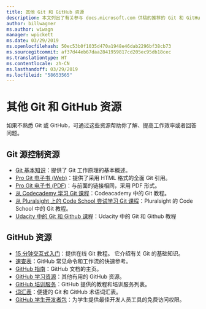 ```yaml
---
title: 其他 Git 和 GitHub 资源
description: 本文列出了有关参与 docs.microsoft.com 供稿的推荐的 Git 和 GitHub 学习资源。
author: billwagner
ms.author: wiwagn
manager: wpickett
ms.date: 03/29/2019
ms.openlocfilehash: 50ec53b0f1035d470a1948e46dab2296bf38cb73
ms.sourcegitcommit: af37d44eb67daa2841959817cd205ec95db18cec
ms.translationtype: HT
ms.contentlocale: zh-CN
ms.lasthandoff: 03/29/2019
ms.locfileid: "58653565"
---
```

# <a name="additional-git-and-github-resources"></a>其他 Git 和 GitHub 资源

如果不熟悉 Git 或 GitHub，可通过这些资源帮助你了解、提高工作效率或者回答问题。

## <a name="git-source-control-resources"></a>Git 源控制资源

- [Git 基本知识](https://go.microsoft.com/fwlink/?linkid=853939)：提供了 Git 工作原理的基本概述。
- [Pro Git 电子书 (Web)](https://go.microsoft.com/fwlink/?linkid=853940)：提供了采用 HTML 格式的全面 Git 引用。
- [Pro Git 电子书 (PDF)](https://progit2.s3.amazonaws.com/en/2016-03-22-f3531/progit-en.1084.pdf)：与前面的链接相同，采用 PDF 形式。
- [从 Codecademy 学习 Git 课程](https://www.codecademy.com/learn/learn-git)：Codeacademy 中的 Git 教程。
- [从 Pluralsight 上的 Code School 尝试学习 Git 课程](https://www.pluralsight.com/courses/code-school-git-real)：Pluralsight 的 Code School 中的 Git 教程。
- [Udacity 中的 Git 和 Github 课程](https://www.udacity.com/course/how-to-use-git-and-github--ud775)：Udacity 中的 Git 和 Github 教程

## <a name="github-resources"></a>GitHub 资源

- [15 分钟交互式入门](https://try.github.io/)：提供在线 Git 教程。 它介绍有关 Git 的基础知识。
- [速查表](https://go.microsoft.com/fwlink/?linkid=853941)：GitHub 常见命令和工作流的快速参考。
- [GitHub 指南](https://guides.github.com/)：GitHub 文档的主页。
- [GitHub 学习资源](https://help.github.com/articles/git-and-github-learning-resources/)：其他有用的 GitHub 资源。
- [GitHub 培训服务](https://services.github.com/training/)：GitHub 提供的教程和培训服务列表。
- [词汇表](https://help.github.com/articles/github-glossary)：便捷的 Git 和 GitHub 术语词汇表。
- [GitHub 学生开发者包](https://education.github.com/pack)：为学生提供最佳开发人员工具的免费访问权限。
